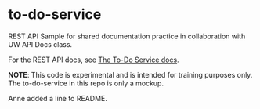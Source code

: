 # to-do-service

REST API Sample for shared documentation practice in collaboration with UW API Docs class.

For the REST API docs, see [The To-Do Service docs](https://uwc2-apidoc.github.io/to-do-service-public/).

**NOTE**: This code is experimental and is intended for training purposes only.
The to-do-service in this repo is only a mockup.

Anne added a line to README.
